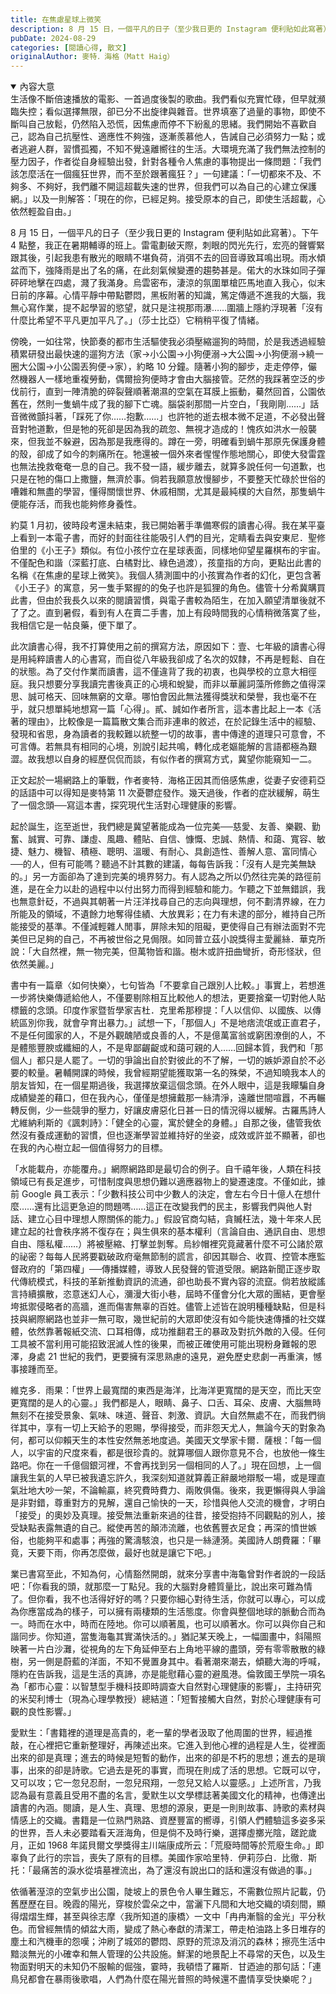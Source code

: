 ```yaml
---
title: 在焦慮星球上微笑
description: 8 月 15 日，一個平凡的日子（至少我日更的 Instagram 便利貼如此寫著）。下午 4 點整，我正在暑期輔導的班上。雷電劃破天際，刺眼的閃光先行，宏亮的聲響緊跟其後，引起我患有散光的眼睛不堪負……
pubDate: 2024-08-29
categories: [閱讀心得, 散文]
originalAuthor: 麥特．海格（Matt Haig）
---
```


<details open>
    <summary>內容大意</summary>
    生活像不斷倍速播放的電影、一首過度後製的歌曲。我們看似充實忙碌，但早就瀕臨失控；看似選擇無限，卻已分不出旋律與雜音。世界填塞了過量的事物，即使不斷叫自己放鬆，仍然陷入恐慌，因焦慮而停不下紛亂的思緒。我們開始不喜歡自己，認為自己抗壓性、適應性不夠強，逐漸羨慕他人，告誡自己必須努力一點；或者逃避人群，習慣孤獨，不知不覺遠離嚮往的生活。大環境充滿了我們無法控制的壓力因子，作者從自身經驗出發，針對各種令人焦慮的事物提出一條問題：「我們該怎麼活在一個瘋狂世界，而不至於跟著瘋狂？」一句建議：「一切都來不及、不夠多、不夠好，我們離不開這超載失速的世界，但我們可以為自己的心建立保護網。」以及一則解答：「現在的你，已經足夠。接受原本的自己，即使生活超載，心依然輕盈自由。」
</details>

8 月 15 日，一個平凡的日子（至少我日更的 Instagram 便利貼如此寫著）。下午 4 點整，我正在暑期輔導的班上。雷電劃破天際，刺眼的閃光先行，宏亮的聲響緊跟其後，引起我患有散光的眼睛不堪負荷，消弭不去的回音導致耳鳴出現。雨水傾盆而下，強降雨是出了名的痛，在此刻氣候變遷的趨勢甚是。偌大的水珠如同子彈砰砰地擊在四處，濺了我滿身。烏雲密布，淒涼的氛圍單槍匹馬地直入我心，似末日前的序幕。心情平靜中帶點鬱悶，黑板附著的知識，篤定傳遞不進我的大腦，我無心寫作業，提不起學習的慾望，就只是注視那雨瀑……圍牆上隱約浮現著「沒有什麼比希望不平凡更加平凡了。」（莎士比亞）它稍稍平復了情緒。

傍晚，一如往常，快節奏的都市生活驅使我必須壓縮遛狗的時間，於是我透過經驗積累研發出最快速的遛狗方法（家→小公園→小狗便溺→大公園→小狗便溺→繞一圈大公園→小公園丟狗便→家），約略 10 分鐘。隨著小狗的腳步，走走停停，儼然機器人一樣地重複勞動，偶爾撿狗便時才會由大腦接管。茫然的我踩著空泛的步伐前行，直到一陣清脆的碎裂聲順著潮濕的空氣在耳膜上振動，驀然回首，公園依舊在，然則一隻蝸牛成了我的腳下亡魂。腦袋剎那間一片空白，「我剛剛……」話音微微顫抖著，「踩死了你……抱歉……」也許牠的逝去根本微不足道，不必發出聲音對牠道歉，但是牠的死卻是因為我的疏忽、無視才造成的！愧疚如洪水一般襲來，但我並不躲避，因為那是我應得的。蹲在一旁，明確看到蝸牛那原先保護身體的殼，卻成了如今的刺痛所在。牠還被一個外來者惺惺作態地關心，即使大發雷霆也無法挽救奄奄一息的自己。我不發一語，緩步離去，就算多說任何一句道歉，也只是在牠的傷口上撒鹽，無濟於事。倘若我願意放慢腳步，不要整天忙碌於世俗的嘈雜和無盡的學習，懂得關懷世界、休戚相關，尤其是最純樸的大自然，那隻蝸牛便能存活，而我也能夠修身養性。

約莫 1 月初，彼時段考還未結束，我已開始著手準備寒假的讀書心得。我在某平臺上看到一本電子書，而好的封面往往能吸引人們的目光，定睛看去與安東尼．聖修伯里的《小王子》類似。有位小孩佇立在星球表面，同樣地仰望星羅棋布的宇宙。不僅配色和諧（深藍打底、白橘對比、綠色過渡），孩童指的方向，更點出此書的名稱《在焦慮的星球上微笑》。我個人猜測圖中的小孩實為作者的幻化，更包含著《小王子》的寓意，另一隻手緊握的的兔子也許是狐狸的角色。儘管十分希冀購買此書，但由於我長久以來的閱讀習慣，與電子書較為陌生，在加入願望清單後就不了了之。直到暑假，看到有人在賣二手書，加上有段時間我的心情稍微落寞了些，我相信它是一帖良藥，便下單了。

此次讀書心得，我不打算使用之前的撰寫方法，原因如下：壹、七年級的讀書心得是用純粹讀書人的心書寫，而自從八年級我卻成了名次的奴隸，不再是輕鬆、自在的狀態。為了交付作業而讀書，這不僅違背了我的初衷，也與學校的立意大相徑庭。我只想要分享我讀完書後真正的心境和蛻變，而非以華麗詞藻所修飾之值得深思、誠可格天、回味無窮的文章。哪怕會因此無法獲得獎狀和榮譽，我也毫不在乎，就只想單純地想寫一篇「心得」。貳、誠如作者所言，這本書比起上一本《活著的理由》，比較像是一篇篇散文集合而非連串的敘述，在於記錄生活中的經驗、發現和省思，身為讀者的我較難以統整一切的故事，書中傳達的道理只可意會，不可言傳。若無具有相同的心境，別說引起共鳴，轉化成老嫗能解的言語都極為艱澀。故我想以自身的經歷侃侃而談，有似作者的撰寫方式，冀望你能窺知一二。

正文起於一場網路上的筆戰，作者麥特．海格正因其而倍感焦慮，從妻子安德莉亞的話語中可以得知是麥特第 11 次憂鬱症發作。幾天過後，作者的症狀緩解，萌生了一個念頭──寫這本書，探究現代生活對心理健康的影響。

起於誕生，迄至逝世，我們總是冀望著能成為一位完美──慈愛、友善、樂觀、勤奮、誠實、可靠、謙虛、風趣、體貼、自信、慷慨、忠誠、熱情、和藹、寬容、敏捷、魅力、機智、積極、聰明、溫暖、有耐心、具創造性、善解人意、富同情心──的人，但有可能嗎？聽過不計其數的建議，每每告訴我：「沒有人是完美無缺的。」另一方面卻為了達到完美的境界努力。有人認為之所以仍然往完美的路徑前進，是在全力以赴的過程中以付出努力而得到經驗和能力。乍聽之下並無錯誤，我也無意針砭，不過與其朝著一片汪洋找尋自己的志向與理想，何不劃清界線，在力所能及的領域，不遺餘力地奪得佳績、大放異彩；在力有未逮的部分，維持自己所能接受的基準。不僅減輕雜人閒事，屏除未知的阻礙，更使得自己有辦法面對不完美但已足夠的自己，不再被世俗之見侷限。如同普立茲小說獎得主愛麗絲．華克所說：「大自然裡，無一物完美，但萬物皆和諧。樹木或許扭曲彎折，奇形怪狀，但依然美麗。」

書中有一篇章〈如何快樂〉，七句皆為「不要拿自己跟別人比較。」事實上，若想進一步將快樂傳遞給他人，不僅要剔除相互比較他人的想法，更要捨棄一切對他人貼標籤的念頭。印度作家暨哲學家吉杜．克里希那穆提：「人以信仰、以國族、以傳統區別你我，就會孕育出暴力。」試想一下，「那個人」不是地痞流氓或正直君子，不是任何國家的人，不是外觀醜陋或良善的人，不是億萬富翁或窮困潦倒的人，不是體態豐腴或纖細的人，不是卑鄙齷齪或和藹可親的人……回歸本質，我們和「那個人」都只是人罷了。一切的爭論出自於對彼此的不了解，一切的嫉妒源自於不必要的較量。暑輔開課的時候，我曾經期望能獲取第一名的殊榮，不過知曉我本人的朋友皆知，在一個星期過後，我選擇放棄這個念頭。在外人眼中，這是我矇騙自身成績變差的藉口，但在我內心，僅僅是想擁戴那一絲清淨，遠離世間喧囂，不再輾轉反側，少一些競爭的壓力，好讓皮膚惡化日甚一日的情況得以緩解。古羅馬詩人尤維納利斯的《諷刺詩》：「健全的心靈，寓於健全的身體。」自那之後，儘管我依然沒有養成運動的習慣，但也逐漸學習並維持好的坐姿，成效或許並不顯著，卻也在我的內心樹立起一個值得努力的目標。

「水能載舟，亦能覆舟。」網際網路即是最切合的例子。自千禧年後，人類在科技領域已有長足進步，可惜制度與思想仍難以適應器物上的變遷速度。不僅如此，據前 Google 員工表示：「少數科技公司中少數人的決定，會左右今日十億人在想什麼……還有比這更急迫的問題嗎……這正在改變我們的民主，影響我們與他人對話、建立心目中理想人際關係的能力。」假設官商勾結，貪贓枉法，幾十年來人民建立起的社會秩序將不復存在；與生俱來的基本權利（言論自由、通訊自由、思想自由、隱私權……）將被壓縮、打擊並剝奪。烏紗帽裡究竟藏著什麼不可公諸於眾的祕密？每每人民將要戳破政府毫無節制的謊言，卻因其聯合、收買、控管本應監督政府的「第四權」──傳播媒體，導致人民發聲的管道受限。網路新聞正逐步取代傳統模式，科技的革新推動資訊的流通，卻也助長不實內容的流竄。倘若放縱謠言持續擴散，恣意迷幻人心，瀰漫大街小巷，屆時不僅會分化大眾的團結，更會壓垮抵禦侵略者的高牆，進而傷害無辜的百姓。儘管上述皆在說明種種缺點，但是科技與網際網路也並非一無可取，幾世紀前的大眾即使沒有如今能快速傳播的社交媒體，依然靠著報紙交流、口耳相傳，成功推翻君王的暴政及對抗外敵的入侵。任何工具被不當利用可能招致泯滅人性的後果，而被正確使用可能出現粉身難報的恩澤，身處 21 世紀的我們，更要擁有深思熟慮的遠見，避免歷史悲劇一再重演，憾事接踵而至。

維克多．雨果：「世界上最寬闊的東西是海洋，比海洋更寬闊的是天空，而比天空更寬闊的是人的心靈。」我們都是人，眼睛、鼻子、口舌、耳朵、皮膚、大腦無時無刻不在接受景象、氣味、味道、聲音、刺激、資訊。大自然無處不在，而我們徜徉其中，享有一切上天給予的恩賜，學得接受，而非怨天尤人，無論今天的對象為何，都可以仰賴天生的本性安然無恙地度過。美國天文學家卡爾．薩根：「每一個人，以宇宙的尺度來看，都是很珍貴的。就算哪個人跟你意見不合，也放他一條生路吧。你在一千億個銀河裡，不會再找到另一個相同的人了。」現在回想，上一個讓我生氣的人早已被我遺忘許久，我深刻知道就算義正辭嚴地辯駁一場，或是理直氣壯地大吵一架，不論輸贏，終究費時費力、兩敗俱傷。後來，我更懶得與人爭論是非對錯，尊重對方的見解，還自己愉快的一天，珍惜與他人交流的機會，才明白「接受」的奧妙及真理。接受無法重新來過的往昔，接受抱持不同觀點的別人，接受缺點表露無遺的自己。縱使再苦的顛沛流離，也依舊豐衣足食；再深的憤世嫉俗，也能夠平和處事；再強的驚濤駭浪，也只是一絲漣漪。美國詩人朗費羅：「畢竟，天要下雨，你再怎麼做，最好也就是讓它下吧。」

業已書寫至此，不知為何，心情豁然開朗，就來分享書中海龜曾對作者說的一段話吧：「你看我的頭，就那麼一丁點兒。我的大腦對身體質量比，說出來可難為情了。但你看，我不也活得好好的嗎？只要你細心對待生活，你就可以專心，可以成為你應當成為的樣子，可以擁有兩棲類的生活態度。你會與整個地球的脈動合而為一。時而在水中，時而在陸地。你可以順著風，也可以順著水。你可以與你自己和諧同步。你知道，當隻海龜其實滿快活的。」猶記某天晚上，一幅圖畫中，斜陽照映著一片白沙灘，從視角的左下角延伸至右上角地平線的盡頭，旁有零零散散的綠樹，另一側是蔚藍的洋面，不知不覺置身其中。看著潮來潮去，傾聽大海的呼喊，隱約在告訴我，這是生活的真諦，亦是能慰藉心靈的避風港。倫敦國王學院一項名為「都市心靈：以智慧型手機科技即時調查大自然對心理健康的影響」，主持研究的米契利博士（現為心理學教授）總結道：「短暫接觸大自然，對於心理健康有可觀的良性影響。」

愛默生：「書籍裡的道理是高貴的，老一輩的學者汲取了他周圍的世界，經過推敲，在心裡把它重新整理好，再陳述出來。它進入到他心裡的過程是人生，從裡面出來的卻是真理；進去的時候是短暫的動作，出來的卻是不朽的思想；進去的是瑣事，出來的卻是詩歌。它過去是死的事實，而現在則成了活的思想。它既可以守，又可以攻；它一忽兒忍耐，一忽兒飛翔，一忽兒又給人以靈感。」上述所言，乃我認為最有意義且受用不盡的名言，愛默生以文學標誌著美國文化的精神，也傳達出讀書的內涵。閱讀，是人生、真理、思想的源泉，更是一則則故事、詩歌的素材與情感上的交織。書籍是一位熟門熟路、資歷豐富的嚮導，引領人們體驗這多姿多采的世界，吾人未必要踏看天涯海角，但是倘不及時行樂，選擇虛擲光陰，蹉跎歲月，正如 1968 年諾貝爾文學獎得主川端康成所云：「荒廢時間等於荒廢生命。」即辜負了此行的宗旨，喪失了原有的目標。美國作家哈里特．伊莉莎白．比徹．斯托：「最痛苦的淚水從墳墓裡流出，為了還沒有說出口的話和還沒有做過的事。」

依循著溼涼的空氣步出公園，陡坡上的景色令人畢生難忘，不需數位照片記載，仍舊歷歷在目。晚霞的陽光，穿梭於雲朵之中，當灑下凡間和大地交織的頃刻間，顯得熠熠生輝，甚至與徐志摩〈我所知道的康橋〉一文中「冉冉漸翳的金光」平分秋色。而曾經無情的傾盆大雨，變成了熱心奉獻的清潔工，帶走柏油路上多日堆存的塵土和汽機車的怨嘆；沖刷了城郊的鬱悶、原野的荒涼及消沉的森林；擦亮生活中黯淡無光的小確幸和無人管理的公共設施。鮮潔的地景配上不尋常的天色，以及生物面對明天的未知仍不服輸的倔強，霎時，我頓悟了羅斯．甘迺迪的那句話：「連鳥兒都會在暴雨後歌唱，人們為什麼在陽光普照的時候還不盡情享受快樂呢？」
